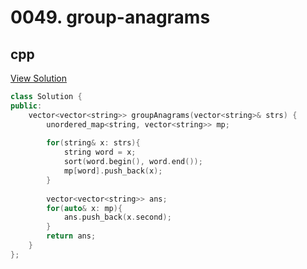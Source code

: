 # 0049. group-anagrams

## cpp

[View Solution](0049-group-anagrams.cpp)


```cpp
class Solution {
public:
    vector<vector<string>> groupAnagrams(vector<string>& strs) {
        unordered_map<string, vector<string>> mp;
        
        for(string& x: strs){
            string word = x;
            sort(word.begin(), word.end());
            mp[word].push_back(x);
        }
        
        vector<vector<string>> ans;
        for(auto& x: mp){
            ans.push_back(x.second);
        }
        return ans;
    }
};

```
